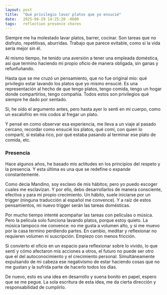 ```yaml
---
layout: post
title:  "Qué privilegio lavar platos que yo ensucié"
date:   2025-08-29 14:25:20 -0600
tags:   reflection presence chores
---
```


Siempre me ha molestado lavar platos, barrer, cocinar. Son tareas que no disfruto, repetitivas, aburridas. Trabajo que parece evitable, como si la vida sería mejor sin él.

Al mismo tiempo, he tenido una aversión a tener una empleada doméstica, así que termino haciendo mi propio oficio de manera obligada, sin ganas y refunfuñando.

Hasta que se me cruzó un pensamiento, que no fue original mio: qué privilegio estar lavando los platos que yo mismo ensucié. Es una representación al hecho de que tengo platos, tengo comida, tengo un hogar donde compartirlos, tengo compañía. Todos estos son privilegios qué siempre he dado por sentado.

Si, he oído el argumento antes, pero hasta ayer lo senti en mi cuerpo, como un escalofrío en mis codos al fregar un plato. 

Y pensé en como observar esa experiencia, me lleva a un viaje al pasado cercano, recordar como ensucié los platos, qué comí, con quien lo compartí, si estaba rico, por qué estaba pasando al terminar ese plato de comida, etc.

### Presencia

Hace algunos años, he basado mis actitudes en los principios del respeto y la presencia. Y esta última es una que se redefine o expande constantemente.

Como decía Mandino, soy esclavo de mis hábitos; pero yo puedo escoger cuales me esclavizan. Y por ello, debo desarrollarlos de manera consciente, efectiva y para mi propio crecimiento. Un hábito, suele iniciarse por un trigger (ninguna traducción al español me convence). Y a raíz de estos pensamientos, mi nuevo trigger serán las tareas domésticas.

Por mucho tiempo intenté acompañar las tareas con películas o música. Pero la película solo funciona lavando platos, porque estoy quieto. La música tampoco me convence: no me gusta a volumen alto, y si me muevo por la casa termino perdiendo partes. En cambio, meditar y reflexionar no requieren volumen ni suscripción. Empiezo con menos fricción.

Si convierto el oficio en un espacio para reflexionar sobre lo vivido, lo que sentí y cómo afectaron mis acciones a otros, el futuro no puede ser otro que el del autoconocimiento y el crecimiento personal. Simultáneamente expulsando de mi cabeza ese negativismo de estar haciendo cosas que no me gustan y la sufrida parte de hacerlo todos los días.

De nuevo, esto es una idea en desarrollo y suena bonito en papel, espero que se me pegue. La sola escritura de esta idea, me da cierta dirección y responsabilidad de cumplirlo.
